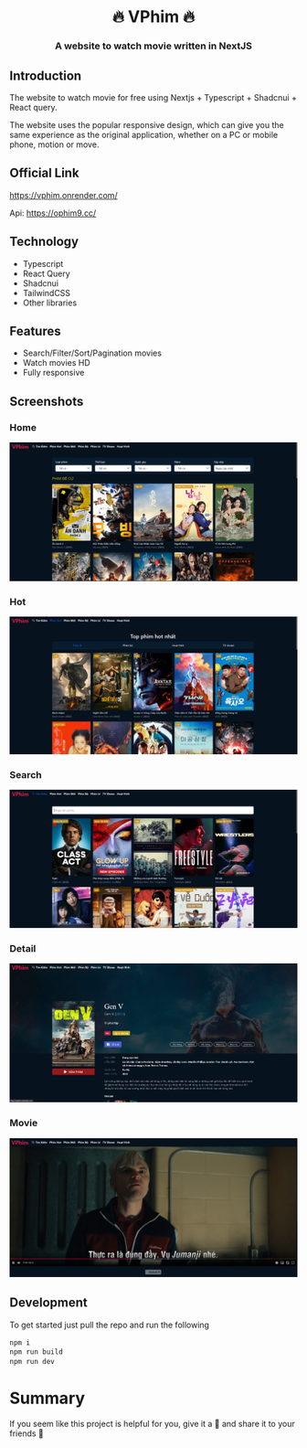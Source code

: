 <h1 align= center><b>🔥 VPhim 🔥</b></h1>
<h3 align = center> A website to watch movie written in NextJS </h3>

## Introduction

The website to watch movie for free using Nextjs + Typescript + Shadcnui + React query.

The website uses the popular responsive design, which can give you the same experience as the original application, whether on a PC or mobile phone, motion or move.


## Official Link

https://vphim.onrender.com/

Api: https://ophim9.cc/

## Technology

- Typescript
- React Query
- Shadcnui
- TailwindCSS
- Other libraries

## Features

- Search/Filter/Sort/Pagination movies
- Watch movies HD
- Fully responsive

## Screenshots

### Home
![Home](/assets/img/home.webp)

### Hot
![Genres](/assets/img/hot.webp)

### Search
![New](/assets/img/search.webp)

### Detail
![Top](/assets/img/detail.webp)

### Movie
![Detail](/assets/img/watch.webp)

## Development

To get started just pull the repo and run the following

```bash
npm i
npm run build
npm run dev
```

# Summary

If you seem like this project is helpful for you, give it a 🌟 and share it to your friends 💖